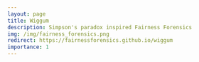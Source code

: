 ```yaml
---
layout: page
title: Wiggum
description: Simpson's paradox inspired Fairness Forensics
img: /img/fairness_forensics.png
redirect: https://fairnessforensics.github.io/wiggum
importance: 1
---
```

